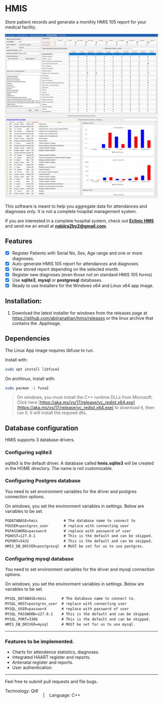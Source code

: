 # HMIS

Store patient records and generate a monthly HMIS 105 report for your medical facility.

![HMIS Screenshot](./images/hmis.png)
![HMIS Screenshot](./images/hmis_register.png)

This software is meant to help you aggregate data for attendances and diagnoses only. 
It is not a complete hospital management system.

If you are interested in a complete hospital system, check out **[Eclinic HMS](https://abiiranathan.github.io/eclinichms)** and send me an email at **nabiira2by2@gmail.com**.

## Features
- [x] Register Patients with Serial No, Sex, Age range and one or more diagnoses.
- [x] Auto-generate HMIS 105 report for attendances and diagnoses
- [x] View stored report depending on the selected month.
- [x] Register new diagnoses (even those not on standard HMIS 105 forms)
- [x] Use **sqlite3**, **mysql** or **postgresql** databases.
- [x] Ready to use Installers for the Windows x64 and Linux x64 app image.

## Installation:
1. Download the latest installer for windows from the releases page at https://github.com/abiiranathan/hmis/releases or the linux archive that contains the .AppImage.

## Dependencies
The Linux App image requires libfuse to run.

Install with:

```bash
sudo apt install libfuse2
```

On archlinux, install with:
```bash
sudo pacman -S fuse2
```

>On windows, you must install the C++ runtime DLLs from Microsoft.
> Click here [https://aka.ms/vs/17/release/vc_redist.x64.exe](https://aka.ms/vs/17/release/vc_redist.x64.exe) to download it, then run it. It will install the requred dlls.


## Database configuration
HMIS supports 3 database drivers.

### Configuring sqlite3

sqlite3 is the default driver. A database called **hmis.sqlite3** will be created in the HOME directory. The name is not customizable.

### Configuring Postgres database
You need to set environment variables for the driver and postgres connection options.

On windows, you set the environment variables in settings.
Below are variables to be set.
```txt
PGDATABASE=hmis            # The database name to connect to
PGUSER=postgres_user       # replace with connecting user      
PGPASSWORD=password        # replace with password of user
PGHOST=127.0.1             # This is the default and can be skipped.
PGPORT=5432                # This is the default and can be skipped.
HMIS_DB_DRIVER=postgresql  # MUST be set for us to use postgres.
```

### Configuring mysql database
You need to set environment variables for the driver and mysql connection options.

On windows, you set the environment variables in settings.
Below are variables to be set.
```txt
MYSQL_DATABASE=hmis       # The database name to connect to.
MYSQL_HOST=postgres_user  # replace with connecting user      
MYSQL_USER=password       # replace with password of user
MYSQL_PASSWORD=127.0.1    # This is the default and can be skipped.
MYSQL_PORT=3306           # This is the default and can be skipped.
HMIS_DB_DRIVER=mysql      # MUST be set for us to use mysql.
```

---
### Features to be implemented.
* Charts for attendence statistics, diagnoses.
* Integrated HAART register and reports.
* Antenatal register and reports.
* User authentication.

---

Feel free to submit pull requests and file bugs.

<center style="display: flex; gap: 1rem;">
Technology: Qt6

|

Language: C++

</center>
